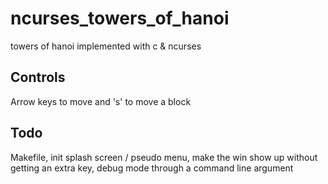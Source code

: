 # ncurses_towers_of_hanoi
towers of hanoi implemented with c & ncurses

## Controls
Arrow keys to move and 's' to move a block

## Todo
Makefile,
init splash screen / pseudo menu,
make the win show up without getting an extra key,
debug mode through a command line argument
